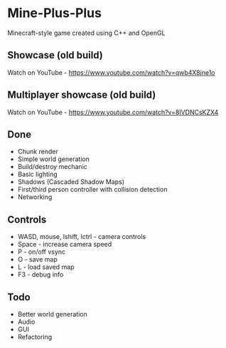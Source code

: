 # Mine-Plus-Plus
Minecraft-style game created using C++ and OpenGL

## Showcase (old build)
Watch on YouTube - https://www.youtube.com/watch?v=qwb4X8jne1o

## Multiplayer showcase (old build)
Watch on YouTube - https://www.youtube.com/watch?v=8IVDNCsKZX4

## Done
- Chunk render
- Simple world generation
- Build/destroy mechanic
- Basic lighting 
- Shadows (Cascaded Shadow Maps)
- First/third person controller with collision detection
- Networking

## Controls
- WASD, mouse, lshift, lctrl - camera controls
- Space - increase camera speed
- P - on/off vsync
- O - save map
- L - load saved map
- F3 - debug info

## Todo
- Better world generation
- Audio
- GUI
- Refactoring
